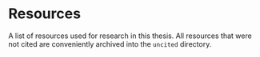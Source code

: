 # Resources
A list of resources used for research in this thesis. All resources that were not cited are conveniently archived into the `uncited` directory.
